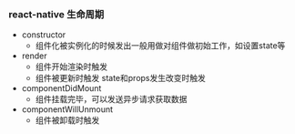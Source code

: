 ### react-native 生命周期

* constructor
  * 组件化被实例化的时候发出一般用做对组件做初始工作，如设置state等
* render
  *  组件开始渲染时触发
  * 组件被更新时触发 state和props发生改变时触发
* componentDidMount
  * 组件挂载完毕，可以发送异步请求获取数据
* componentWillUnmount
  * 组件被卸载时触发

